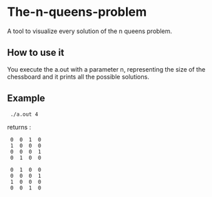 # The-n-queens-problem
A tool to visualize every solution of the n queens problem.

How to use it
-------
You execute the a.out with a parameter n, representing the size of the chessboard and it prints all the possible solutions.

Example
-------

```shell
 ./a.out 4
```
returns :
```
 0  0  1  0 
 1  0  0  0 
 0  0  0  1 
 0  1  0  0 

 0  1  0  0 
 0  0  0  1 
 1  0  0  0 
 0  0  1  0 
```
